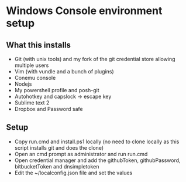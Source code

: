 # Windows Console environment setup

## What this installs

 * Git (with unix tools) and my fork of the git credential store allowing multiple users
 * Vim (with vundle and a bunch of plugins)
 * Conemu console 
 * Nodejs
 * My powershell profile and posh-git
 * Autohotkey and capslock -> escape key
 * Sublime text 2
 * Dropbox and Password safe

## Setup

 * Copy run.cmd and install.ps1 locally (no need to clone locally as this script installs git and does the clone)
 * Open an cmd prompt as administrator and run run.cmd
 * Open credential manager and add the githubToken, githubPassword, bitbucketToken and dnsimpletoken
 * Edit the ~/localconfig.json file and set the values

